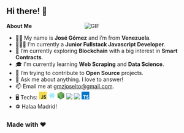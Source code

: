 <h2> Hi there! 👋 </h2>
<img align="right" width=300 alt="GIF" src="https://c.tenor.com/geN4oR8cYvUAAAAM/cat-typing.gif" />

**About Me**

- 🙋‍♂️ My name is **José Gómez** and i’m from **Venezuela**.
- 👨🏽‍💻 I’m currently a **Junior Fullstack Javascript Developer**.
- 🌱 I’m currently exploring **Blockchain** with a big interest in **Smart Contracts**. 
- 🎓 I'm currently learning **Web Scraping** and **Data Science**.
- 👯 I’m trying to contribute to **Open Source** projects.
- 💬 Ask me about anything. I love to answer!
- 📫 Email me at [gmzjoseito@gmail.com](mailto:gmzjoseito@gmail.com).
- 🖥️ Techs: <img height="20" src="https://raw.githubusercontent.com/github/explore/80688e429a7d4ef2fca1e82350fe8e3517d3494d/topics/javascript/javascript.png">     <img height="20" src="https://raw.githubusercontent.com/github/explore/80688e429a7d4ef2fca1e82350fe8e3517d3494d/topics/react/react.png">     <img height="20" src="https://raw.githubusercontent.com/github/explore/80688e429a7d4ef2fca1e82350fe8e3517d3494d/topics/nodejs/nodejs.png">     <img height="20" src="https://user-images.githubusercontent.com/101375723/157802035-0b453aca-abc0-4d1f-8cf5-c77d254163e9.png">    <img height="20" src="https://user-images.githubusercontent.com/101375723/157802164-ebacc51b-75b9-41c1-9526-d52c93f8cb05.png">     <img height="20" src="https://raw.githubusercontent.com/github/explore/80688e429a7d4ef2fca1e82350fe8e3517d3494d/topics/typescript/typescript.png">
- ⚽ Halaa Madrid!

<h3>Made with ❤️</h3>
